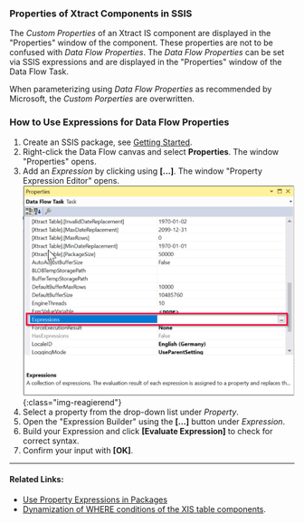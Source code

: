 ### Properties of Xtract Components in SSIS

The *Custom Properties* of an Xtract IS component are displayed in the "Properties" window of the component. 
These properties are not to be confused with *Data Flow Properties*. 
The *Data Flow Properties* can be set via SSIS expressions and are displayed in the "Properties" window of the Data Flow Task. 

When parameterizing using *Data Flow Properties* as recommended by Microsoft, the *Custom Porperties* are overwritten.


<!---(technically: the property's *expressionType* XML-attribute is set to *notify*).
VS: und was heißt das? Muss ich das wissen? Und falls ja, wofür????-->

### How to Use Expressions for Data Flow Properties

1. Create an SSIS package, see [Getting Started](../getting-started).
2. Right-click the Data Flow canvas and select **Properties**. The window "Properties" opens.
3. Add an *Expression* by clicking using **[…]**. The window "Property Expression Editor" opens.<br>
![Expressions](/img/content/xis/expressions.png){:class="img-reagierend"}
4. Select a property from the drop-down list under *Property*.<br>
5. Open the "Expression Builder" using the **[…]** button under *Expression*.
6. Build your Expression and click **[Evaluate Expression]** to check for correct syntax.
7. Confirm your input with **[OK]**.


*****
#### Related Links:
- [Use Property Expressions in Packages](https://docs.microsoft.com/en-us/sql/integration-services/expressions/use-property-expressions-in-packages?view=sql-server-ver15)
- [Dynamization of WHERE conditions of the XIS table components](https://kb.theobald-software.com/xtract-is/Dynamization-of-WHERE-conditions-of-the-XIS-table-components).
